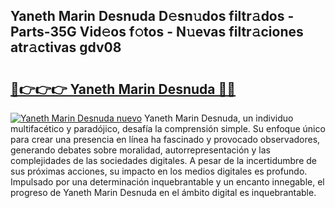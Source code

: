 ## Yaneth Marin Desnuda D𝚎sn𝚞dos filtr𝚊dos - Parts-35G Vid𝚎os f𝚘tos - N𝚞evas filtr𝚊ciones atr𝚊ctivas gdv08

# <h2><a href="http://mb16mci.tromn.icu/?c=Yaneth+Marin+Desnuda">🔗👉👉👉 Yaneth Marin Desnuda 🔗🔗</a></h2>

[![Yaneth Marin Desnuda nuevo](https://i.imgur.com/pEAQMta.gif)](http://mb16mci.tromn.icu/?c=Yaneth+Marin+Desnuda)
Yaneth Marin Desnuda, un individuo multifacético y paradójico, desafía la comprensión simple. Su enfoque único para crear una presencia en línea ha fascinado y provocado observadores, generando debates sobre moralidad, autorrepresentación y las complejidades de las sociedades digitales. A pesar de la incertidumbre de sus próximas acciones, su impacto en los medios digitales es profundo. Impulsado por una determinación inquebrantable y un encanto innegable, el progreso de Yaneth Marin Desnuda en el ámbito digital es inquebrantable.
